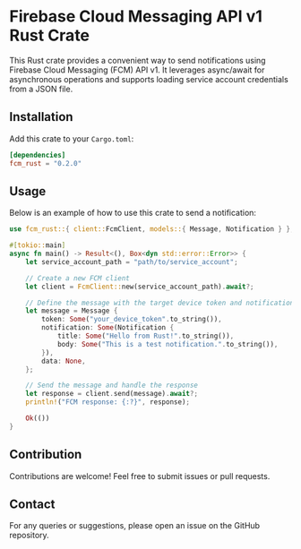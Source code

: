 
# Firebase Cloud Messaging API v1 Rust Crate

This Rust crate provides a convenient way to send notifications using Firebase Cloud Messaging (FCM) API v1. It leverages async/await for asynchronous operations and supports loading service account credentials from a JSON file.

## Installation

Add this crate to your `Cargo.toml`:

```toml
[dependencies]
fcm_rust = "0.2.0"
```

## Usage

Below is an example of how to use this crate to send a notification:

```rust
use fcm_rust::{ client::FcmClient, models::{ Message, Notification } };

#[tokio::main]
async fn main() -> Result<(), Box<dyn std::error::Error>> {
    let service_account_path = "path/to/service_account";

    // Create a new FCM client
    let client = FcmClient::new(service_account_path).await?;

    // Define the message with the target device token and notification details
    let message = Message {
        token: Some("your_device_token".to_string()),
        notification: Some(Notification {
            title: Some("Hello from Rust!".to_string()),
            body: Some("This is a test notification.".to_string()),
        }),
        data: None,
    };

    // Send the message and handle the response
    let response = client.send(message).await?;
    println!("FCM response: {:?}", response);

    Ok(())
}
```

## Contribution

Contributions are welcome! Feel free to submit issues or pull requests.

## Contact

For any queries or suggestions, please open an issue on the GitHub repository.

